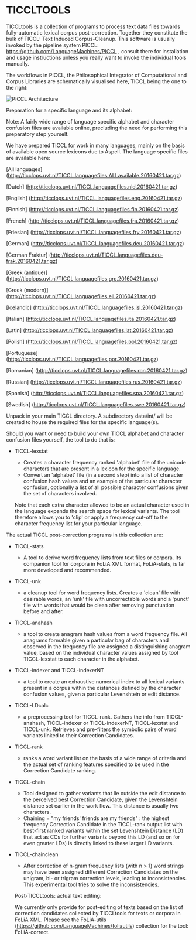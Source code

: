 TICCLTOOLS
==================

TICCLtools is a collection of programs to process text data files towards fully-automatic lexical corpus post-correction. Together they constitute the bulk of TICCL: Text Induced Corpus-Cleanup. This software is usually invoked by the pipeline system PICCL: https://github.com/LanguageMachines/PICCL ,
consult there for installation and usage instructions unless you really want to invoke the individual tools manually.

The workflows in PICCL, the Philosophical Integrator of Computational and Corpus Libraries are schematically visualised here, TICCL being the one to the right:

![PICCL Architecture](https://raw.githubusercontent.com/LanguageMachines/PICCL/master/architecture.png)

Preparation for a specific language and its alphabet:

Note: A fairly wide range of language specific alphabet and character confusion files are available online, precluding the need for performing this preparatory step yourself.

We have prepared TICCL for work in many languages, mainly on the basis of available open source lexicons due to Aspell. The language specific files are available here:

[All languages] (http://ticclops.uvt.nl/TICCL.languagefiles.ALLavailable.20160421.tar.gz)

[Dutch] (http://ticclops.uvt.nl/TICCL.languagefiles.nld.20160421.tar.gz)

[English] (http://ticclops.uvt.nl/TICCL.languagefiles.eng.20160421.tar.gz)

[Finnish] (http://ticclops.uvt.nl/TICCL.languagefiles.fin.20160421.tar.gz)

[French] (http://ticclops.uvt.nl/TICCL.languagefiles.fra.20160421.tar.gz)

[Friesian] (http://ticclops.uvt.nl/TICCL.languagefiles.fry.20160421.tar.gz)

[German] (http://ticclops.uvt.nl/TICCL.languagefiles.deu.20160421.tar.gz)

[German Fraktur] (http://ticclops.uvt.nl/TICCL.languagefiles.deu-frak.20160421.tar.gz)

[Greek (antique)] (http://ticclops.uvt.nl/TICCL.languagefiles.grc.20160421.tar.gz)

[Greek (modern)] (http://ticclops.uvt.nl/TICCL.languagefiles.ell.20160421.tar.gz)

[Icelandic] (http://ticclops.uvt.nl/TICCL.languagefiles.isl.20160421.tar.gz)

[Italian] (http://ticclops.uvt.nl/TICCL.languagefiles.ita.20160421.tar.gz)

[Latin] (http://ticclops.uvt.nl/TICCL.languagefiles.lat.20160421.tar.gz)

[Polish] (http://ticclops.uvt.nl/TICCL.languagefiles.pol.20160421.tar.gz)

[Portuguese] (http://ticclops.uvt.nl/TICCL.languagefiles.por.20160421.tar.gz)

[Romanian] (http://ticclops.uvt.nl/TICCL.languagefiles.ron.20160421.tar.gz)

[Russian] (http://ticclops.uvt.nl/TICCL.languagefiles.rus.20160421.tar.gz)

[Spanish] (http://ticclops.uvt.nl/TICCL.languagefiles.spa.20160421.tar.gz)

[Swedish] (http://ticclops.uvt.nl/TICCL.languagefiles.swe.20160421.tar.gz)

Unpack in your main TICCL directory. A subdirectory data/int/ will be
created to house the required files for the specific language(s).

Should you want or need to build your own TICCL alphabet and character confusion files yourself, the tool to do that is:

- TICCL-lexstat
  - Creates a character frequency ranked 'alphabet' file of the unicode characters that are present in a lexicon for
    the specific language.
  - Convert an 'alphabet' file (in a second step) into a list of character confusion hash values and an example of the
     particular character confusion, optionally a list of all possible character confusions given the set of characters          involved.

   Note that each extra character allowed to be an actual character used in the language expands the search space for           lexical variants. The tool therefore allows you to 'clip' or apply a frequency cut-off to the character frequency
    list for your particular language.

The actual TICCL post-correction programs in this collection are:
- TICCL-stats
  - A tool to derive word frequency lists from text files or corpora. Its companion tool for corpora in FoLiA XML format,
    FoLiA-stats, is far more developed and recommended.
- TICCL-unk
  - a cleanup tool for word frequency lists. Creates a 'clean' file with desirable words, an 'unk' file with
    uncorrectable words and a 'punct' file with words that would be clean after removing punctuation before and after.
- TICCL-anahash
  - a tool to create anagram hash values from a word frequency file. All anagrams formable given a particular bag
     of characters and observed in the frequency file are assigned a distinguishing anagram value, based on the
     individual character values assigned by tool TICCL-lexstat to each character in the alphabet.
- TICCL-indexer and TICCL-indexerNT
  - a  tool to create an exhaustive numerical index to all lexical
    variants present in a corpus within the distances defined by the character
    confusion values, given a particular Levenshtein or edit distance.
- TICCL-LDcalc
  - a preprocessing tool for TICCL-rank. Gathers the info from TICCL-anahash, TICCL-indexer or TICCL-indexerNT,
    TICCL-lexstat and TICCL-unk. Retrieves and pre-filters the symbolic pairs of word variants linked to their
    Correction Candidates.
- TICCL-rank
  - ranks a word variant list on the basis of a wide range of criteria and the actual set of ranking features
    specified to be used in the Correction Candidate ranking.
- TICCL-chain
  - Tool designed to gather variants that lie outside the edit distance to the perceived best Correction Candidate,
    given the Levenshtein distance set earlier in the work flow. This distance is usually two characters.
  - Chaining = "my friends' friends are my friends" : the highest frequency Correction Candidate in the TICCL-rank output
    list with best-first ranked variants within the set Levenshtein Distance (LD) that act as CCs for further variants
    beyond this LD (and so on for even greater LDs) is directly linked to these larger LD variants.
- TICCL-chainclean
  - After correction of n-gram frequency lists (with n > 1) word strings may have been assigned different Correction
    Candidates on the unigram, bi- or trigram correction levels, leading to inconsistencies. This experimental tool tries
    to solve the inconsistencies.

  Post-TICCLtools: actual text editing:

    We currently only provide for post-editing of texts based on the list of correction candidates collected
    by TICCLtools for texts or corpora in FoLiA XML. Please see the FoLiA-utils
    (https://github.com/LanguageMachines/foliautils) collection for the tool:
    FoLiA-correct.
